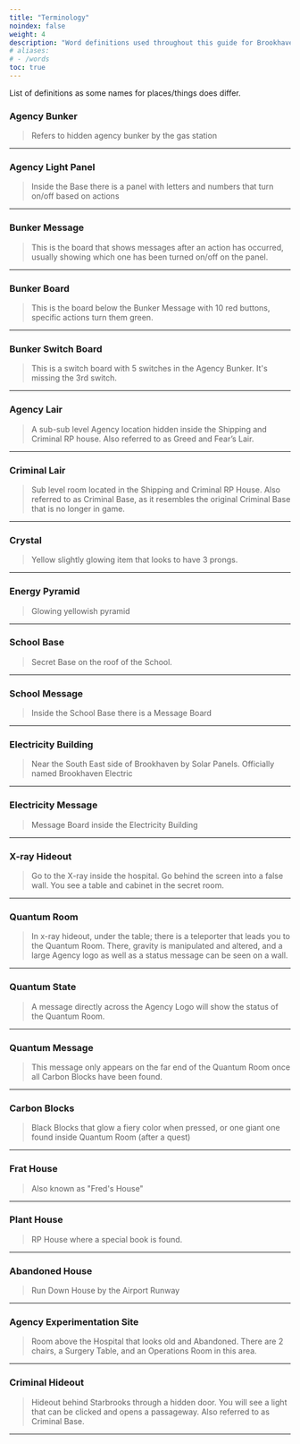 ```yaml
---
title: "Terminology"
noindex: false
weight: 4
description: "Word definitions used throughout this guide for Brookhaven RP secrets and mysteries."
# aliases:
# - /words
toc: true
---
```


List of definitions as some names for places/things does differ. 

### Agency Bunker

>Refers to hidden agency bunker by the gas station
---
### Agency Light Panel
>Inside the Base there is a panel with letters and numbers that turn on/off based on actions
---
### Bunker Message
>This is the board that shows messages after an action has occurred, usually showing which one has been turned on/off on the panel.
---
### Bunker Board
>This is the board below the Bunker Message with 10 red buttons, specific actions turn them green.
---
### Bunker Switch Board
>This is a switch board with 5 switches in the Agency Bunker. It's missing the 3rd switch.
---
### Agency Lair
>A sub-sub level Agency location hidden inside the Shipping and Criminal RP house. Also referred to as Greed and Fear’s Lair.
---
### Criminal Lair
>Sub level room located in the Shipping and Criminal RP House. Also referred to as Criminal Base, as it resembles the original Criminal Base that is no longer in game.
---
### Crystal
>Yellow slightly glowing item that looks to have 3 prongs.
---
### Energy Pyramid
>Glowing yellowish pyramid
---
### School Base
>Secret Base on the roof of the School.
---
### School Message
>Inside the School Base there is a Message Board
---
### Electricity Building
>Near the South East side of Brookhaven by Solar Panels.
>Officially named Brookhaven Electric
---
### Electricity Message
>Message Board inside the Electricity Building
---
### X-ray Hideout
>Go to the X-ray inside the hospital. Go behind the screen into a false wall. You see a table and cabinet in the secret room.
---
### Quantum Room
>In x-ray hideout, under the table; there is a teleporter that leads you to the Quantum Room. There, gravity is manipulated and altered, and a large Agency logo as well as a status message can be seen on a wall.
---
### Quantum State
>A message directly across the Agency Logo will show the status of the Quantum Room.
---
### Quantum Message
>This message only appears on the far end of the Quantum Room once all Carbon Blocks have been found.
---
### Carbon Blocks
>Black Blocks that glow a fiery color when pressed, or one giant one found inside Quantum Room (after a quest)
---
### Frat House
>Also known as "Fred's House"
---
### Plant House
>RP House where a special book is found.
---
### Abandoned House
>Run Down House by the Airport Runway
---
### Agency Experimentation Site
>Room above the Hospital that looks old and Abandoned. There are 2 chairs, a Surgery Table, and an Operations Room in this area.
---
### Criminal Hideout
> Hideout behind Starbrooks through a hidden door. You will see a light that can be clicked and opens a passageway. Also referred to as Criminal Base.
---